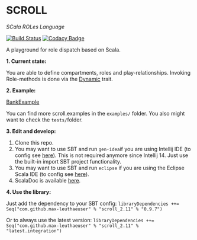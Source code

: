 SCROLL
======
*SCala ROLes Language*

[![Build Status](https://travis-ci.org/max-leuthaeuser/SCROLL.svg)](https://travis-ci.org/max-leuthaeuser/SCROLL) [![Codacy Badge](https://api.codacy.com/project/badge/0021c87e1b824c2f8a58b81406d5db48)](https://www.codacy.com/app/max-leuthaeuser/SCROLL)

A playground for role dispatch based on Scala.

**1. Current state:** 

You are able to define compartments, roles and play-relationships. Invoking Role-methods is done via the [Dynamic][scala-dynamic] trait.
  
**2. Example:**

[BankExample][BankExample]

  You can find more scroll.examples in the ```examples/``` folder.
  You also might want to check the ```tests/```folder.

**3. Edit and develop:**
  1. Clone this repo.
  2. You may want to use SBT and run ```gen-idea```if you are using Intellij IDE (to config see [here][sbt-gen-idea]). This is not required anymore since Intellij 14. Just use the built-in import SBT project functionality.
  3. You may want to use SBT and run ```eclipse``` if you are using the Eclipse Scala IDE (to config see [here][gen-eclipse]).
  4. ScalaDoc is available [here][scaladoc].
  
**4. Use the library:**

Just add the dependency to your SBT config:
```libraryDependencies ++= Seq("com.github.max-leuthaeuser" % "scroll_2.11" % "0.9.7")```

Or to always use the latest version:
```libraryDependencies ++= Seq("com.github.max-leuthaeuser" % "scroll_2.11" % "latest.integration")```

[sbt-gen-idea]: https://github.com/mpeltonen/sbt-idea
[gen-eclipse]: https://github.com/typesafehub/sbteclipse
[scala-dynamic]: http://www.scala-lang.org/api/current/#scala.Dynamic
[BankExample]: https://github.com/max-leuthaeuser/SCROLL/blob/master/examples/src/main/scala/scroll/examples/BankExample.scala
[scaladoc]: http://max-leuthaeuser.github.io/SCROLL
